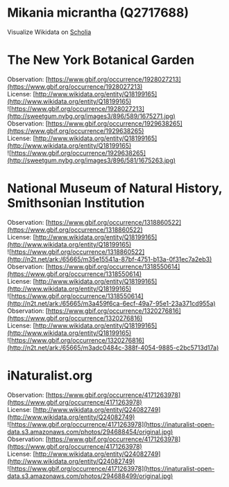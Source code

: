 
Mikania micrantha (Q2717688)
============================
  
Visualize Wikidata on [Scholia](https://scholia.toolforge.org/taxon/Q2717688)
# The New York Botanical Garden
  
Observation: [https://www.gbif.org/occurrence/1928027213](https://www.gbif.org/occurrence/1928027213)  
License: [http://www.wikidata.org/entity/Q18199165](http://www.wikidata.org/entity/Q18199165)  
![https://www.gbif.org/occurrence/1928027213](http://sweetgum.nybg.org/images3/896/589/1675271.jpg)  
Observation: [https://www.gbif.org/occurrence/1929638265](https://www.gbif.org/occurrence/1929638265)  
License: [http://www.wikidata.org/entity/Q18199165](http://www.wikidata.org/entity/Q18199165)  
![https://www.gbif.org/occurrence/1929638265](http://sweetgum.nybg.org/images3/896/581/1675263.jpg)
# National Museum of Natural History, Smithsonian Institution
  
Observation: [https://www.gbif.org/occurrence/1318860522](https://www.gbif.org/occurrence/1318860522)  
License: [http://www.wikidata.org/entity/Q18199165](http://www.wikidata.org/entity/Q18199165)  
![https://www.gbif.org/occurrence/1318860522](http://n2t.net/ark:/65665/m35e15541a-87bf-4751-b13a-0f31ec7a2eb3)  
Observation: [https://www.gbif.org/occurrence/1318550614](https://www.gbif.org/occurrence/1318550614)  
License: [http://www.wikidata.org/entity/Q18199165](http://www.wikidata.org/entity/Q18199165)  
![https://www.gbif.org/occurrence/1318550614](http://n2t.net/ark:/65665/m3a459f6ca-6ecf-49a7-95e1-23a371cd955a)  
Observation: [https://www.gbif.org/occurrence/1320276816](https://www.gbif.org/occurrence/1320276816)  
License: [http://www.wikidata.org/entity/Q18199165](http://www.wikidata.org/entity/Q18199165)  
![https://www.gbif.org/occurrence/1320276816](http://n2t.net/ark:/65665/m3adc0484c-388f-4054-9885-c2bc5713d17a)
# iNaturalist.org
  
Observation: [https://www.gbif.org/occurrence/4171263978](https://www.gbif.org/occurrence/4171263978)  
License: [http://www.wikidata.org/entity/Q24082749](http://www.wikidata.org/entity/Q24082749)  
![https://www.gbif.org/occurrence/4171263978](https://inaturalist-open-data.s3.amazonaws.com/photos/294688454/original.jpg)  
Observation: [https://www.gbif.org/occurrence/4171263978](https://www.gbif.org/occurrence/4171263978)  
License: [http://www.wikidata.org/entity/Q24082749](http://www.wikidata.org/entity/Q24082749)  
![https://www.gbif.org/occurrence/4171263978](https://inaturalist-open-data.s3.amazonaws.com/photos/294688499/original.jpg)